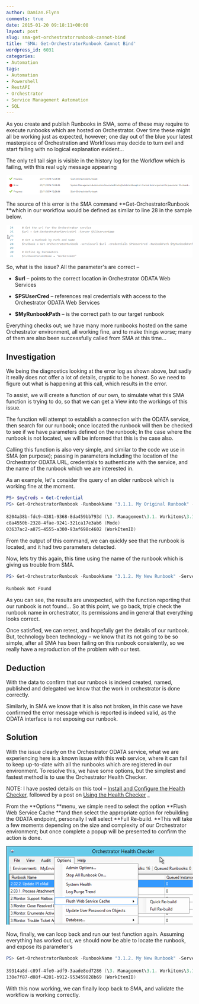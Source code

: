 ```yaml
---
author: Damian.Flynn
comments: true
date: 2015-01-20 09:18:11+00:00
layout: post
slug: sma-get-orchestratorrunbook-cannot-bind
title: 'SMA: Get-OrchestratorRunbook Cannot Bind'
wordpress_id: 6031
categories:
- Automation
tags:
- Automation
- Powershell
- RestAPI
- Orchestrator
- Service Management Automation
- SQL
---
```


As you create and publish Runbooks in SMA, some of these may require to execute runbooks which are hosted on Orchestrator. Over time these might all be working just as expected, however; one day out of the blue your latest masterpiece of Orchestration and Workflows may decide to turn evil and start failing with no logical explanation evident…

The only tell tail sign is visible in the history log for the Workflow which is failing, with this real ugly message appearing

![](Media/2015/01/012015_0917_SMAGetOrche1.png)

The source of this error is the SMA command **Get-OrchestratorRunbook **which in our workflow would be defined as similar to line 28 in the sample below.

![](Media/2015/01/012015_0917_SMAGetOrche2.png)

So, what is the issue? All the parameter's are correct –




  * **$url** – points to the correct location in Orchestrator ODATA Web Services


  * **$PSUserCred** – references real credentials with access to the Orchestrator ODATA Web Services


  * **$MyRunbookPath** – is the correct path to our target runbook


Everything checks out; we have many more runbooks hosted on the same Orchestrator environment, all working fine, and to make things worse; many of them are also been successfully called from SMA at this time…


## Investigation


We being the diagnostics looking at the error log as shown above, but sadly it really does not offer a lot of details, cryptic to be honest. So we need to figure out what is happening at this call, which results in the error.

To assist, we will create a function of our own, to simulate what this SMA function is trying to do, so that we can get a View into the workings of this issue.

The function will attempt to establish a connection with the ODATA service, then search for our runbook; once located the runbook will then be checked to see if we have parameters defined on the runbook; In the case where the runbook is not located, we will be informed that this is the case also.

Calling this function is also very simple, and similar to the code we use in SMA (on purpose); passing in parameters including the location of the Orchestrator ODATA URL, credentials to authenticate with the service, and the name of the runbook which we are interested in.

As an example, let's consider the query of an older runbook which is working fine at the moment.

```powershell
PS> $myCreds = Get-Credential
PS> Get-OrchestratorRunbook -RunbookName "3.1.1. My Original Runbook" -Server "api.orchestrator.diginerve.net" -Credentials $myCreds

8204a38b-fdc9-4381-9368-8da459bb793d (\3. Management\3.1. Workitems\3.1.1. My Original Runbook)
c8a4550b-2328-4fae-9241-321ca17e3ab6 (Mode)
03637ac2-a875-4555-a300-93af698c4602 (WorkItemID)
```

From the output of this command, we can quickly see that the runbook is located, and it had two parameters detected.

Now, lets try this again, this time using the name of the runbook which is giving us trouble from SMA.

```powershell    
PS> Get-OrchestratorRunbook -RunbookName "3.1.2. My New Runbook" -Server "api.orchestrator.diginerve.net" -Credentials $myCreds

Runbook Not Found
```


As you can see, the results are unexpected, with the function reporting that our runbook is not found… So at this point, we go back, triple check the runbook name in orchestrator, its permissions and in general that everything looks correct.

Once satisfied, we can retest, and hopefully get the details of our runbook. But, technology been technology – we know that its not going to be so simple, after all SMA has been failing on this runbook consistently, so we really have a reproduction of the problem with our test.


## Deduction


With the data to confirm that our runbook is indeed created, named, published and delegated we know that the work in orchestrator is done correctly.

Similarly, in SMA we know that it is also not broken, in this case we have confirmed the error message which is reported is indeed valid, as the ODATA interface is not exposing our runbook.


## Solution


With the issue clearly on the Orchestrator ODATA service, what we are experiencing here is a known issue with this web service, where it can fail to keep up-to-date with all the runbooks which are registered in our environment. To resolve this, we have some options, but the simplest and fastest method is to use the Orchestrator Health Checker.

NOTE: I have posted details on this tool – [Install and Configure the Health Checker](http://www.petri.com/monitor-system-center-2012-orchestrator-health-checker.htm), followed by a post on [Using the Health Checker](http://www.petri.com/use-orchestrator-health-checker-troubleshoot-runbooks.htm)
_

From the **Options **menu, we simple need to select the option **Flush Web Service Cache **and then select the appropriate option for rebuilding the ODATA endpoint, personally I will select **Full Re-build. **This will take a few moments depending on the size and complexity of our Orchestrator environment; but once complete a popup will be presented to confirm the action is done.

![](Media/2015/01/012015_0917_SMAGetOrche3.png)

Now, finally, we can loop back and run our test function again. Assuming everything has worked out, we should now be able to locate the runbook, and expose its parameter's

```powershell    
PS> Get-OrchestratorRunbook -RunbookName "3.1.2. My New Runbook" -Server "api.orchestrator.diginerve.net" -Credentials $myCreds

39314a8d-c89f-4fe0-adf9-3aade8ed7286 (\3. Management\3.1. Workitems\3.1.1. My New Runbook)
130e7f87-d08f-4201-b912-953459828b69 (WorkItemID)
```    


With this now working, we can finally loop back to SMA, and validate the workflow is working correctly.
